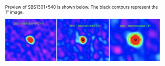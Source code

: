 Preview of SBS1301+540 is shown below. The black contours represent the 1" image. 

![SBS1301+540](SBS1301+540.png "SBS1301+540")


